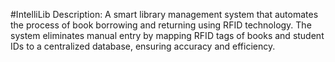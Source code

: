 #IntelliLib
Description:  A smart library management system that automates the process of book borrowing and returning using RFID technology. The system eliminates manual entry by mapping RFID tags of books and student IDs to a centralized database, ensuring accuracy and efficiency. 
